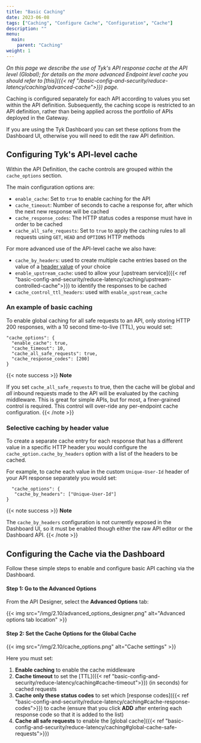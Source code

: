 ```yaml
---
title: "Basic Caching"
date: 2023-06-08
tags: ["Caching", "Configure Cache", "Configuration", "Cache"]
description: ""
menu:
  main:
    parent: "Caching"
weight: 1
---
```


_On this page we describe the use of Tyk's API response cache at the API level (Global); for details on the more advanced Endpoint level cache you should refer to [this]({{< ref "/basic-config-and-security/reduce-latency/caching/advanced-cache">}}) page._

Caching is configured separately for each API according to values you set within the API definition. Subsequently, the caching scope is restricted to an API definition, rather than being applied across the portfolio of APIs deployed in the Gateway.

If you are using the Tyk Dashboard you can set these options from the Dashboard UI, otherwise you will need to edit the raw API definition.

## Configuring Tyk's API-level cache

Within the API Definition, the cache controls are grouped within the `cache_options` section.

The main configuration options are:

- `enable_cache`: Set to `true` to enable caching for the API
- `cache_timeout`: Number of seconds to cache a response for, after which the next new response will be cached
- `cache_response_codes`: The HTTP status codes a response must have in order to be cached
- `cache_all_safe_requests`: Set to `true` to apply the caching rules to all requests using `GET`, `HEAD` and `OPTIONS` HTTP methods

For more advanced use of the API-level cache we also have:

- `cache_by_headers`: used to create multiple cache entries based on the value of a [header value](#selective-caching-by-header-value) of your choice
- `enable_upstream_cache`: used to allow your [upstream service]({{< ref "basic-config-and-security/reduce-latency/caching/upstream-controlled-cache">}}) to identify the responses to be cached
- `cache_control_ttl_headers`: used with `enable_upstream_cache`

### An example of basic caching

To enable global caching for all safe requests to an API, only storing HTTP 200 responses, with a 10 second time-to-live (TTL), you would set:

```
"cache_options": {
  "enable_cache": true,
  "cache_timeout": 10,
  "cache_all_safe_requests": true,
  "cache_response_codes": [200]
}
```

{{< note success >}}
**Note**

If you set `cache_all_safe_requests` to true, then the cache will be global and _all_ inbound requests made to the API will be evaluated by the caching middleware. This is great for simple APIs, but for most, a finer-grained control is required. This control will over-ride any per-endpoint cache configuration.
{{< /note >}}

### Selective caching by header value

To create a separate cache entry for each response that has a different value in a specific HTTP header you would configure the `cache_option.cache_by_headers` option with a list of the headers to be cached.

For example, to cache each value in the custom `Unique-User-Id` header of your API response separately you would set:

```
  "cache_options": {
   "cache_by_headers": ["Unique-User-Id"]
}
```

{{< note success >}}
**Note**

The `cache_by_headers` configuration is not currently exposed in the Dashboard UI, so it must be enabled though either the raw API editor or the Dashboard API.
{{< /note >}}

## Configuring the Cache via the Dashboard

Follow these simple steps to enable and configure basic API caching via the Dashboard.

#### Step 1: Go to the Advanced Options

From the API Designer, select the **Advanced Options** tab:

{{< img src="/img/2.10/advanced_options_designer.png" alt="Advanced options tab location" >}}

#### Step 2: Set the Cache Options for the Global Cache

{{< img src="/img/2.10/cache_options.png" alt="Cache settings" >}}

Here you must set:

1.  **Enable caching** to enable the cache middleware
2.  **Cache timeout** to set the [TTL]({{< ref "basic-config-and-security/reduce-latency/caching#cache-timeout">}}) (in seconds) for cached requests
3.  **Cache only these status codes** to set which [response codes]({{< ref "basic-config-and-security/reduce-latency/caching#cache-response-codes">}}) to cache (ensure that you click **ADD** after entering each response code so that it is added to the list)
4.  **Cache all safe requests** to enable the [global cache]({{< ref "basic-config-and-security/reduce-latency/caching#global-cache-safe-requests">}})
